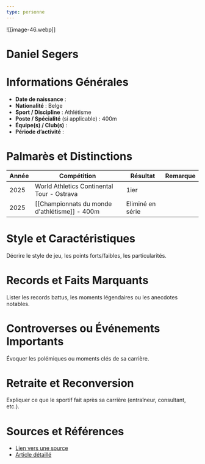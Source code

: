 ```yaml
---
type: personne
---
```

![[image-46.webp]]
# Daniel Segers

# Informations Générales
- **Date de naissance** :  
- **Nationalité** :  Belge
- **Sport / Discipline** : Athlétisme 
- **Poste / Spécialité** (si applicable) :  400m
- **Équipe(s) / Club(s)** :  
- **Période d’activité** :  

# Palmarès et Distinctions
| Année | Compétition                                   | Résultat         | Remarque |
| ----- | --------------------------------------------- | ---------------- | -------- |
| 2025  | World Athletics Continental Tour - Ostrava    | 1ier             |          |
| 2025  | [[Championnats du monde d'athlétisme]] - 400m | Eliminé en série |          |

# Style et Caractéristiques
Décrire le style de jeu, les points forts/faibles, les particularités.

# Records et Faits Marquants
Lister les records battus, les moments légendaires ou les anecdotes notables.

# Controverses ou Événements Importants
Évoquer les polémiques ou moments clés de sa carrière.

# Retraite et Reconversion
Expliquer ce que le sportif fait après sa carrière (entraîneur, consultant, etc.).

# Sources et Références
- [Lien vers une source](#)
- [Article détaillé](#)
